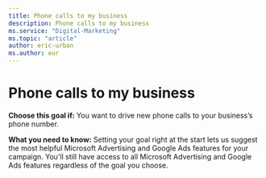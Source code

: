 ```yaml
---
title: Phone calls to my business
description: Phone calls to my business
ms.service: "Digital-Marketing"
ms.topic: "article"
author: eric-urban
ms.author: eur
---
```


# Phone calls to my business

**Choose this goal if:** You want to drive new phone calls to your business’s phone number.

**What you need to know:** Setting your goal right at the start lets us suggest the most helpful Microsoft Advertising and Google Ads features for your campaign. You'll still have access to all Microsoft Advertising and Google Ads features regardless of the goal you choose.


